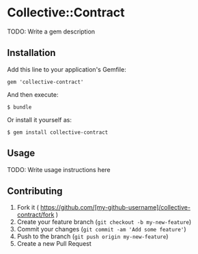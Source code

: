 # Collective::Contract

TODO: Write a gem description

## Installation

Add this line to your application's Gemfile:

    gem 'collective-contract'

And then execute:

    $ bundle

Or install it yourself as:

    $ gem install collective-contract

## Usage

TODO: Write usage instructions here

## Contributing

1. Fork it ( https://github.com/[my-github-username]/collective-contract/fork )
2. Create your feature branch (`git checkout -b my-new-feature`)
3. Commit your changes (`git commit -am 'Add some feature'`)
4. Push to the branch (`git push origin my-new-feature`)
5. Create a new Pull Request
